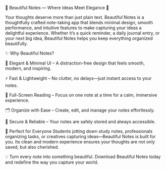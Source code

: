 🌸 Beautiful Notes — Where Ideas Meet Elegance 🌸

Your thoughts deserve more than just plain text. Beautiful Notes is a thoughtfully crafted note-taking app that blends minimal design, smooth performance, and intuitive features to make capturing your ideas a delightful experience. Whether it’s a quick reminder, a daily journal entry, or your next big idea, Beautiful Notes helps you keep everything organized beautifully.

✨ Why Beautiful Notes?

📝 Elegant & Minimal UI – A distraction-free design that feels smooth, modern, and inspiring.

⚡ Fast & Lightweight – No clutter, no delays—just instant access to your notes.

📖 Full-Screen Reading – Focus on one note at a time for a calm, immersive experience.

🗂️ Organize with Ease – Create, edit, and manage your notes effortlessly.

💾 Secure & Reliable – Your notes are safely stored and always accessible.

🌟 Perfect for Everyone
Students jotting down study notes, professionals organizing tasks, or creatives capturing ideas—Beautiful Notes is built for you. Its clean and modern experience ensures your thoughts are not only saved, but also cherished.

💡 Turn every note into something beautiful.
Download Beautiful Notes today and redefine the way you capture your world.
